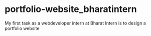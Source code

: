 # portfolio-website_bharatintern
My first task as a webdeveloper intern at Bharat Intern is to design a portfolio website

